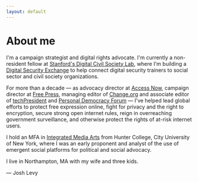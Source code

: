 ```yaml
---
layout: default
---
```


<div class="home">

  <h1 class="page-heading">About me</h1>

  <p>I'm a campaign strategist and digital rights advocate. I'm currently a non-resident fellow at <a href="https://pacscenter.stanford.edu/digital-civil-society/">Stanford's Digital Civil Society Lab</a>, where I'm building a <a href="https://www.digitalsecurityexchange.org/">Digital Security Exchange</a> to help connect digital security trainers to social sector and civil society organizations.

  <p>For more than a decade — as advocacy director at <a href="http://accessnow.org/">Access Now</a>, campaign director at <a href="http://www.freepress.net">Free Press</a>, managing editor of <a href="http://www.change.org">Change.org</a> and associate editor of <a href="http://www.techpresident.com">techPresident</a> and <a href="http://www.personaldemocracy.com">Personal Democracy Forum</a> — I've helped lead global efforts to protect free expression online, fight for privacy and the right to encryption, secure strong open internet rules, reign in overreaching government surveillance, and otherwise protect the rights of at-risk internet users.

  <p>I hold an MFA in <a href="http://ima-mfa.hunter.cuny.edu/">Integrated Media Arts</a> from Hunter College, City University of New York, where I was an early proponent and analyst of the use of emergent social platforms for political and social advocacy.

  <p>I live in Northampton, MA with my wife and three kids.

  <p>— Josh Levy


  <!-- <ul class="post-list">
    {% for post in site.posts %}
      <li>
        {% assign date_format = site.minima.date_format | default: "%b %-d, %Y" %}
        <span class="post-meta">{{ post.date | date: date_format }}</span>

        <h2>
          <a class="post-link" href="{{ post.url | relative_url }}">{{ post.title | escape }}</a>
        </h2>
      </li>
    {% endfor %}
  </ul> -->

</div>
